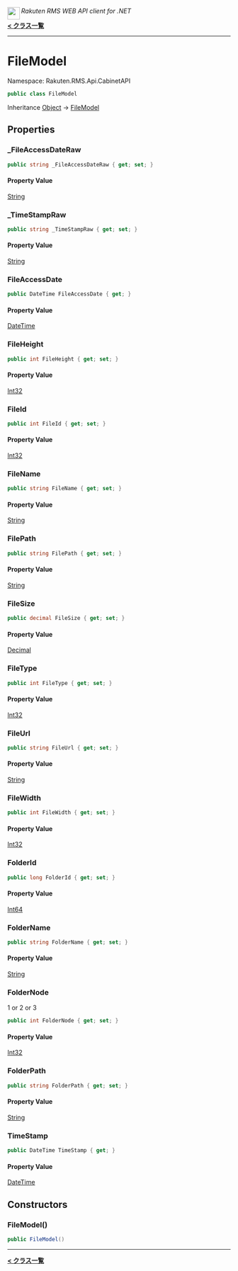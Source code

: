 <img align="left" style="height: 2em;" src="https://webservice.rakuten.co.jp/favicon.ico"><em>Rakuten RMS WEB API client for .NET</em>

[**< クラス一覧**](./)
- - -

# FileModel

Namespace: Rakuten.RMS.Api.CabinetAPI

```csharp
public class FileModel
```

Inheritance [Object](https://docs.microsoft.com/en-us/dotnet/api/system.object) → [FileModel](./rakuten.rms.api.cabinetapi.filemodel)

## Properties

### <a id="properties-_fileaccessdateraw"/>**_FileAccessDateRaw**

```csharp
public string _FileAccessDateRaw { get; set; }
```

#### Property Value

[String](https://docs.microsoft.com/en-us/dotnet/api/system.string)<br>

### <a id="properties-_timestampraw"/>**_TimeStampRaw**

```csharp
public string _TimeStampRaw { get; set; }
```

#### Property Value

[String](https://docs.microsoft.com/en-us/dotnet/api/system.string)<br>

### <a id="properties-fileaccessdate"/>**FileAccessDate**

```csharp
public DateTime FileAccessDate { get; }
```

#### Property Value

[DateTime](https://docs.microsoft.com/en-us/dotnet/api/system.datetime)<br>

### <a id="properties-fileheight"/>**FileHeight**

```csharp
public int FileHeight { get; set; }
```

#### Property Value

[Int32](https://docs.microsoft.com/en-us/dotnet/api/system.int32)<br>

### <a id="properties-fileid"/>**FileId**

```csharp
public int FileId { get; set; }
```

#### Property Value

[Int32](https://docs.microsoft.com/en-us/dotnet/api/system.int32)<br>

### <a id="properties-filename"/>**FileName**

```csharp
public string FileName { get; set; }
```

#### Property Value

[String](https://docs.microsoft.com/en-us/dotnet/api/system.string)<br>

### <a id="properties-filepath"/>**FilePath**

```csharp
public string FilePath { get; set; }
```

#### Property Value

[String](https://docs.microsoft.com/en-us/dotnet/api/system.string)<br>

### <a id="properties-filesize"/>**FileSize**

```csharp
public decimal FileSize { get; set; }
```

#### Property Value

[Decimal](https://docs.microsoft.com/en-us/dotnet/api/system.decimal)<br>

### <a id="properties-filetype"/>**FileType**

```csharp
public int FileType { get; set; }
```

#### Property Value

[Int32](https://docs.microsoft.com/en-us/dotnet/api/system.int32)<br>

### <a id="properties-fileurl"/>**FileUrl**

```csharp
public string FileUrl { get; set; }
```

#### Property Value

[String](https://docs.microsoft.com/en-us/dotnet/api/system.string)<br>

### <a id="properties-filewidth"/>**FileWidth**

```csharp
public int FileWidth { get; set; }
```

#### Property Value

[Int32](https://docs.microsoft.com/en-us/dotnet/api/system.int32)<br>

### <a id="properties-folderid"/>**FolderId**

```csharp
public long FolderId { get; set; }
```

#### Property Value

[Int64](https://docs.microsoft.com/en-us/dotnet/api/system.int64)<br>

### <a id="properties-foldername"/>**FolderName**

```csharp
public string FolderName { get; set; }
```

#### Property Value

[String](https://docs.microsoft.com/en-us/dotnet/api/system.string)<br>

### <a id="properties-foldernode"/>**FolderNode**

1 or 2 or 3

```csharp
public int FolderNode { get; set; }
```

#### Property Value

[Int32](https://docs.microsoft.com/en-us/dotnet/api/system.int32)<br>

### <a id="properties-folderpath"/>**FolderPath**

```csharp
public string FolderPath { get; set; }
```

#### Property Value

[String](https://docs.microsoft.com/en-us/dotnet/api/system.string)<br>

### <a id="properties-timestamp"/>**TimeStamp**

```csharp
public DateTime TimeStamp { get; }
```

#### Property Value

[DateTime](https://docs.microsoft.com/en-us/dotnet/api/system.datetime)<br>

## Constructors

### <a id="constructors-.ctor"/>**FileModel()**

```csharp
public FileModel()
```


- - -
[**< クラス一覧**](./)

